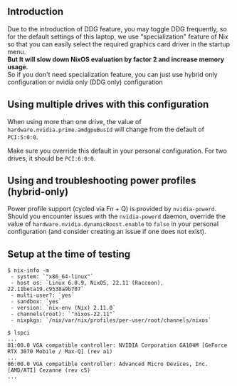 ## Introduction
Due to the introduction of DDG feature, you may toggle DDG frequently, so for the default settings of this laptop, we use "specialization" feature of Nix so that you can easily select the required graphics card driver in the startup menu.  
**But It will slow down NixOS evaluation by factor 2 and increase memory usage.**  
So if you don't need specialization feature, you can just use hybrid only configuration or nvidia only (DDG only) configuration

## Using multiple drives with this configuration

When using more than one drive, the value of `hardware.nvidia.prime.amdgpuBusId` will change from the default of `PCI:5:0:0`.

Make sure you override this default in your personal configuration. For two drives, it should be `PCI:6:0:0`.

## Using and troubleshooting power profiles (hybrid-only)

Power profile support (cycled via Fn + Q) is provided by `nvidia-powerd`.
Should you encounter issues with the `nvidia-powerd` daemon, 
override the value of `hardware.nvidia.dynamicBoost.enable` to `false` in your personal configuration (and consider creating an issue if one does not exist).

## Setup at the time of testing
```
$ nix-info -m
 - system: `"x86_64-linux"`
 - host os: `Linux 6.0.9, NixOS, 22.11 (Raccoon), 22.11beta19.c9538a9b707`
 - multi-user?: `yes`
 - sandbox: `yes`
 - version: `nix-env (Nix) 2.11.0`
 - channels(root): `"nixos-22.11"`
 - nixpkgs: `/nix/var/nix/profiles/per-user/root/channels/nixos`
 ```
 ```
 $ lspci
...
01:00.0 VGA compatible controller: NVIDIA Corporation GA104M [GeForce RTX 3070 Mobile / Max-Q] (rev a1)
...
06:00.0 VGA compatible controller: Advanced Micro Devices, Inc. [AMD/ATI] Cezanne (rev c5)
...
```
